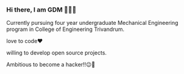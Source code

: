 ### Hi there, I am GDM 👋😎😁


 Currently pursuing four year undergraduate Mechanical Engineering program in College of Engineering Trivandrum.
 
 
 love to code❤



willing to develop open source projects.




Ambitious to become a hacker!!😉👾
 
 
